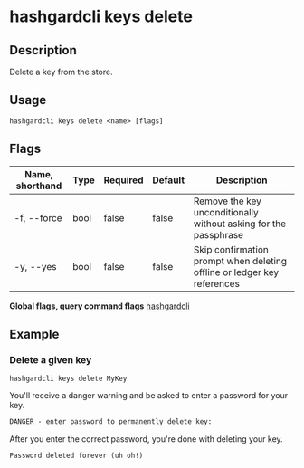 # hashgardcli keys delete

## Description

Delete a key from the store.

## Usage

```
hashgardcli keys delete <name> [flags]
```

## Flags

| Name, shorthand | Type| Required  | Default    | Description    |
| ------------- | ------ | --------- | --------- | ------------- |
| -f, --force | bool | false| false | Remove the key unconditionally without asking for the passphrase     |
| -y, --yes | bool | false| false | Skip confirmation prompt when deleting offline or ledger key references|

**Global flags, query command flags** [hashgardcli](../README.md)

## Example

### Delete a given key

```shell
hashgardcli keys delete MyKey
```
You'll receive a danger warning and be asked to enter a password for your key.


```txt
DANGER - enter password to permanently delete key:
```

After you enter the correct password, you're done with deleting your key.

```txt
Password deleted forever (uh oh!)
```
